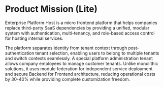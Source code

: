 # Product Mission (Lite)

Enterprise Platform Host is a micro frontend platform that helps companies replace third-party SaaS dependencies by providing a unified, modular system with authentication, multi-tenancy, and role-based access control for hosting internal services.

The platform separates identity from tenant context through post-authentication tenant selection, enabling users to belong to multiple tenants and switch contexts seamlessly. A special platform administration tenant allows company employees to manage customer tenants. Unlike monolithic solutions, it uses module federation for independent service deployment and secure Backend for Frontend architecture, reducing operational costs by 30-40% while providing complete customization freedom.